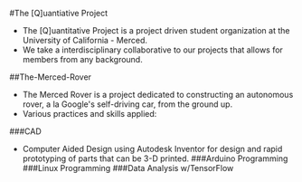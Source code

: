 #The [Q]uantiative Project
  * The [Q]uantitative Project is a project driven student organization at the University of California - Merced.
  * We take a interdisciplinary collaborative to our projects that allows for members from any background.

##The-Merced-Rover
 * The Merced Rover is a project dedicated to constructing an autonomous rover, a la Google's self-driving car, from the ground up.
 * Various practices and skills applied:
 
  ###CAD
  * Computer Aided Design using Autodesk Inventor for design and rapid prototyping of parts that can be 3-D printed.
  ###Arduino Programming
  ###Linux Programming
  ###Data Analysis w/TensorFlow

